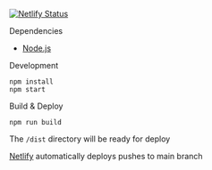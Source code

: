 [![Netlify Status](https://api.netlify.com/api/v1/badges/8017053f-b256-4e7f-9ee9-8bcaba8bedc7/deploy-status)](https://app.netlify.com/sites/hadriandeoliveira/deploys)

Dependencies

- [Node.js][node]

Development

```
npm install
npm start
```

Build & Deploy

```
npm run build
```

The `/dist` directory will be ready for deploy

[Netlify][deploys] automatically deploys pushes to main branch

[deploys]: https://app.netlify.com/sites/hadriandeoliveira/deploys
[node]: https://nodejs.org/en/
